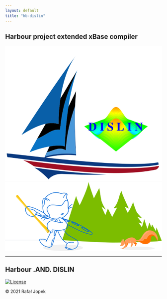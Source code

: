 ```yaml
---
layout: default
title: "hb-dislin"
---
```


## **Harbour project extended xBase compiler**

[![Logo](assets/img/harbour_dislin.svg)](https://github.com/rjopek/hb-dislin) ![Logo](assets/img/inbox-zero.svg)

---

## Harbour .AND. DISLIN

[![License](http://img.shields.io/:license-mit-blue.svg?style=flat-square)](LICENSE)

&copy; 2021 Rafał Jopek

<br>
<br>
<br>
